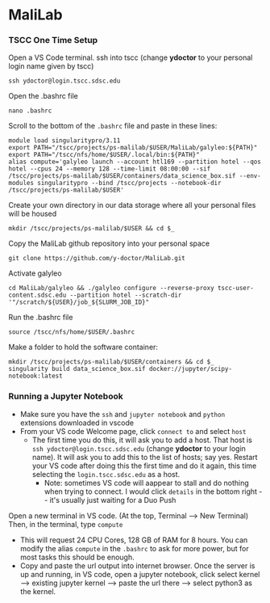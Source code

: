 # MaliLab

### TSCC One Time Setup

Open a VS Code terminal. ssh into tscc (change **ydoctor** to your personal login name given by tscc)
```
ssh ydoctor@login.tscc.sdsc.edu
```
Open the .bashrc file

```
nano .bashrc
```
Scroll to the bottom of the `.bashrc` file and paste in these lines:
```
module load singularitypro/3.11
export PATH="/tscc/projects/ps-malilab/$USER/MaliLab/galyleo:${PATH}"
export PATH="/tscc/nfs/home/$USER/.local/bin:${PATH}"
alias compute='galyleo launch --account htl169 --partition hotel --qos hotel --cpus 24 --memory 128 --time-limit 08:00:00 --sif /tscc/projects/ps-malilab/$USER/containers/data_science_box.sif --env-modules singularitypro --bind /tscc/projects --notebook-dir /tscc/projects/ps-malilab/$USER'
```

Create your own directory in our data storage where all your personal files will be housed
```
mkdir /tscc/projects/ps-malilab/$USER && cd $_
```

Copy the MaliLab github repository into your personal space
```
git clone https://github.com/y-doctor/MaliLab.git
```

Activate galyleo
```
cd MaliLab/galyleo && ./galyleo configure --reverse-proxy tscc-user-content.sdsc.edu --partition hotel --scratch-dir '"/scratch/${USER}/job_${SLURM_JOB_ID}"
```
Run the .bashrc file
```
source /tscc/nfs/home/$USER/.bashrc
```
Make a folder to hold the software container:
```
mkdir /tscc/projects/ps-malilab/$USER/containers && cd $_
singularity build data_science_box.sif docker://jupyter/scipy-notebook:latest
```

### Running a Jupyter Notebook
- Make sure you have the `ssh` and `jupyter notebook` and `python` extensions downloaded in vscode
- From your VS code Welcome page, click `connect to` and select `host`
  - The first time you do this, it will ask you to add a host. That host is `ssh ydoctor@login.tscc.sdsc.edu` (change **ydoctor** to your login name). It will ask you to add this to the list of hosts; say yes. Restart your VS code after doing this the first time and do it again, this time selecting the `login.tscc.sdsc.edu` as a host.
    - Note: sometimes VS code will aappear to stall and do nothing when trying to connect. I would click `details` in the bottom right -- it's usually just waiting for a Duo Push
  
Open a new terminal in VS code. (At the top, Terminal --> New Terminal) Then, in the terminal, type `compute`
- This will request 24 CPU Cores, 128 GB of RAM for 8 hours. You can modify the alias `compute` in the `.bashrc` to ask for more power, but for most tasks this should be enough.
- Copy and paste the url output into internet browser. Once the server is up and running, in VS code, open a jupyter notebook, click select kernel --> existing jupyter kernel --> paste the url there --> select python3 as the kernel. 

